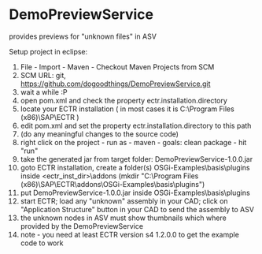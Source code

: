 # DemoPreviewService
provides previews for "unknown files" in ASV

Setup project in eclipse:

1. File - Import - Maven - Checkout Maven Projects from SCM
2. SCM URL: git, https://github.com/dogoodthings/DemoPreviewService.git
3. wait a while :P
4. open pom.xml and check the property ectr.installation.directory
5. locate your ECTR installation ( in most cases it is C:\Program Files (x86)\SAP\ECTR )
6. edit pom.xml and set the property ectr.installation.directory to this path
7. (do any meaningful changes to the source code)
8. right click on the project - run as - maven - goals: clean package - hit "run"
9. take the generated jar from target folder: DemoPreviewService-1.0.0.jar
10. goto ECTR installation, create a folder(s) OSGi-Examples\basis\plugins inside <ectr_inst_dir>\addons  (mkdir "C:\Program Files (x86)\SAP\ECTR\addons\OSGi-Examples\basis\plugins")
11. put DemoPreviewService-1.0.0.jar inside OSGi-Examples\basis\plugins
12. start ECTR; load any "unknown" assembly in your CAD; click on "Application Structure" button in your CAD to send the assembly to ASV
13. the unknown nodes in ASV must show thumbnails which where provided by the DemoPreviewService
14. note - you need at least ECTR version s4 1.2.0.0 to get the example code to work